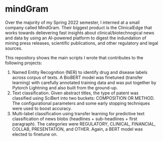 # mindGram

Over the majority of my Spring 2022 semester, I interned at a small company called MindGram. Their biggest product is the ClinicalEdge that works towards delievering fast insights about clinical/biotechnogical news and data by using an AI-powered platform to digest the indundation of mining press releases, scientific publications, and other regulatory and legal sources.

This repository shows the main scripts I wrote that contributes to the following projects:

<ol>
  <li> Named Entity Recognition (NER) to identify drug and disease labels across corpus of texts. A BioBERT model was finetuned (transfer learning) with carefully annotated training data and was put together by Pytorch Lightning and also built from the ground-up. 
  <li> Text classification. Given abstract titles, the type of patent was classified using SciBert into two buckets: COMPOSITION OR METHOD. The configurational parameters and some early stopping techniques were used to boost accuracy.
  <li> Multi-label classification using transfer learning for predictive text classification of news blobs (headlines + sub-headlines + first paragraph). The categories were REGULATORY, CLINICAL, FINANCIAL, COLLAB, PRESENTATION, and OTHER. Again, a BERT model was elected to finetune on. 
</ol>
